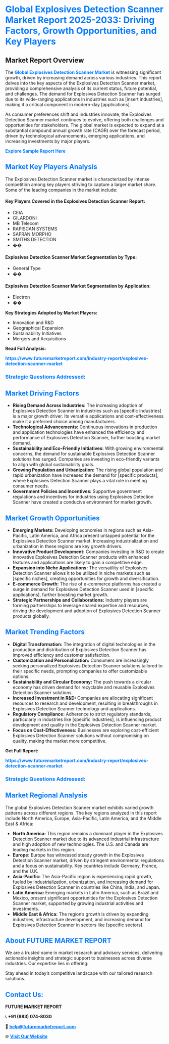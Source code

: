 <h1 style="color: #007BFF;">Global Explosives Detection Scanner Market Report 2025-2033: Driving Factors, Growth Opportunities, and Key Players</h1>

<section id="overview">
<h2>Market Report Overview</h2>
<p>The <a href="https://www.futuremarketreport.com/industry-report/explosives-detection-scanner-market" style="color: #007BFF; text-decoration: none;"><strong>Global Explosives Detection Scanner Market</strong></a> is witnessing significant growth, driven by increasing demand across various industries. This report delves into the key aspects of the Explosives Detection Scanner market, providing a comprehensive analysis of its current status, future potential, and challenges. The demand for Explosives Detection Scanner has surged due to its wide-ranging applications in industries such as [insert industries], making it a critical component in modern-day [applications].</p>
<p>As consumer preferences shift and industries innovate, the Explosives Detection Scanner market continues to evolve, offering both challenges and opportunities for stakeholders. The global market is expected to expand at a substantial compound annual growth rate (CAGR) over the forecast period, driven by technological advancements, emerging applications, and increasing investments by major players.</p>
</section>

<section id="overview">
<p><a href="https://www.futuremarketreport.com/request-sample/reportId=117716" style="color: #007BFF; text-decoration: none;"><strong>Explore Sample Report Here</strong></a></p>
</section>

<section id="key-players">
<h2 style="color: #007BFF;">Market Key Players Analysis</h2>
<p>The Explosives Detection Scanner market is characterized by intense competition among key players striving to capture a larger market share. Some of the leading companies in the market include:</p>
<h4>Key Players Covered in the Explosives Detection Scanner Report:</h4>
<ul><li>CEIA</li><li>GILARDONI</li><li>MB Telecom</li><li>RAPISCAN SYSTEMS</li><li>SAFRAN MORPHO</li><li>SMITHS DETECTION</li><li>��</li></ul>
<h4>Explosives Detection Scanner Market Segmentation by Type:</h4>
<ul><li>General Type</li><li>��</li></ul>

<h4>Explosives Detection Scanner Market Segmentation by Application:</h4>
<ul><li>Electron</li><li>��</li></ul>
<p><strong>Key Strategies Adopted by Market Players:</strong></p>
<ul>
<li>Innovation and R&D</li>
<li>Geographical Expansion</li>
<li>Sustainability Initiatives</li>
<li>Mergers and Acquisitions</li>
</ul>
</section>

<section>
<p><strong>Read Full Analysis: </strong></p><a href="https://www.futuremarketreport.com/industry-report/explosives-detection-scanner-market" style="color: #007BFF; text-decoration: none;"><strong>https://www.futuremarketreport.com/industry-report/explosives-detection-scanner-market</strong></a>
<h3 style="color: #007BFF;">Strategic Questions Addressed:</h3>
</section>

<section id="driving-factors">
<h2 style="color: #007BFF;">Market Driving Factors</h2>
<ul>
<li><strong>Rising Demand Across Industries:</strong> The increasing adoption of Explosives Detection Scanner in industries such as [specific industries] is a major growth driver. Its versatile applications and cost-effectiveness make it a preferred choice among manufacturers.</li>
<li><strong>Technological Advancements:</strong> Continuous innovations in production and application technologies have enhanced the efficiency and performance of Explosives Detection Scanner, further boosting market demand.</li>
<li><strong>Sustainability and Eco-Friendly Initiatives:</strong> With growing environmental concerns, the demand for sustainable Explosives Detection Scanner solutions has surged. Companies are investing in eco-friendly variants to align with global sustainability goals.</li>
<li><strong>Growing Population and Urbanization:</strong> The rising global population and rapid urbanization have increased the demand for [specific products], where Explosives Detection Scanner plays a vital role in meeting consumer needs.</li>
<li><strong>Government Policies and Incentives:</strong> Supportive government regulations and incentives for industries using Explosives Detection Scanner have created a conducive environment for market growth.</li>
</ul>
</section>

<section id="growth-opportunities">
<h2 style="color: #007BFF;">Market Growth Opportunities</h2>
<ul>
<li><strong>Emerging Markets:</strong> Developing economies in regions such as Asia-Pacific, Latin America, and Africa present untapped potential for the Explosives Detection Scanner market. Increasing industrialization and urbanization in these regions are key growth drivers.</li>
<li><strong>Innovative Product Development:</strong> Companies investing in R&D to create innovative Explosives Detection Scanner products with enhanced features and applications are likely to gain a competitive edge.</li>
<li><strong>Expansion into Niche Applications:</strong> The versatility of Explosives Detection Scanner allows it to be utilized in niche markets such as [specific niches], creating opportunities for growth and diversification.</li>
<li><strong>E-commerce Growth:</strong> The rise of e-commerce platforms has created a surge in demand for Explosives Detection Scanner used in [specific applications], further boosting market growth.</li>
<li><strong>Strategic Partnerships and Collaborations:</strong> Industry players are forming partnerships to leverage shared expertise and resources, driving the development and adoption of Explosives Detection Scanner products globally.</li>
</ul>
</section>

<section id="trending-factors">
<h2 style="color: #007BFF;">Market Trending Factors</h2>
<ul>
<li><strong>Digital Transformation:</strong> The integration of digital technologies in the production and distribution of Explosives Detection Scanner has improved efficiency and customer satisfaction.</li>
<li><strong>Customization and Personalization:</strong> Consumers are increasingly seeking personalized Explosives Detection Scanner solutions tailored to their specific needs, prompting companies to offer customizable options.</li>
<li><strong>Sustainability and Circular Economy:</strong> The push towards a circular economy has driven demand for recyclable and reusable Explosives Detection Scanner solutions.</li>
<li><strong>Increased Investment in R&D:</strong> Companies are allocating significant resources to research and development, resulting in breakthroughs in Explosives Detection Scanner technology and applications.</li>
<li><strong>Regulatory Compliance:</strong> Adherence to strict regulatory standards, particularly in industries like [specific industries], is influencing product development and quality in the Explosives Detection Scanner market.</li>
<li><strong>Focus on Cost-Effectiveness:</strong> Businesses are exploring cost-efficient Explosives Detection Scanner solutions without compromising on quality, making the market more competitive.</li>
</ul>
</section>

<section>
<p><strong>Get Full Report: </strong></p><a href="https://www.futuremarketreport.com/industry-report/explosives-detection-scanner-market" style="color: #007BFF; text-decoration: none;"><strong>https://www.futuremarketreport.com/industry-report/explosives-detection-scanner-market</strong></a>
<h3 style="color: #007BFF;">Strategic Questions Addressed:</h3>
</section>


<section id="regional-analysis">
<h2 style="color: #007BFF;">Market Regional Analysis</h2>
<p>The global Explosives Detection Scanner market exhibits varied growth patterns across different regions. The key regions analyzed in this report include North America, Europe, Asia-Pacific, Latin America, and the Middle East & Africa:</p>
<ul>
<li><strong>North America:</strong> This region remains a dominant player in the Explosives Detection Scanner market due to its advanced industrial infrastructure and high adoption of new technologies. The U.S. and Canada are leading markets in this region.</li>
<li><strong>Europe:</strong> Europe has witnessed steady growth in the Explosives Detection Scanner market, driven by stringent environmental regulations and a focus on sustainability. Key countries include Germany, France, and the U.K.</li>
<li><strong>Asia-Pacific:</strong> The Asia-Pacific region is experiencing rapid growth, fueled by industrialization, urbanization, and increasing demand for Explosives Detection Scanner in countries like China, India, and Japan.</li>
<li><strong>Latin America:</strong> Emerging markets in Latin America, such as Brazil and Mexico, present significant opportunities for the Explosives Detection Scanner market, supported by growing industrial activities and investments.</li>
<li><strong>Middle East & Africa:</strong> The region’s growth is driven by expanding industries, infrastructure development, and increasing demand for Explosives Detection Scanner in sectors like [specific sectors].</li>
</ul>
</section>

<footer>
<h2 style="color: #007BFF;">About FUTURE MARKET REPORT</h2>
<p>We are a trusted name in market research and advisory services, delivering actionable insights and strategic support to businesses across diverse industries. Our expertise lies in offering:</p>

<p>Stay ahead in today’s competitive landscape with our tailored research solutions.</p>

<h2 style="color: #007BFF;">Contact Us:</h2>
<p><strong>FUTURE MARKET REPORT</strong></p>
<p>📞 <strong>+91 (883) 074-8030</strong></p>
<p>📧 <strong><a href="mailto:help@futuremarketreport.com" style="color: #007BFF;">help@futuremarketreport.com</a></strong></p>
<p>🌐 <strong><a href="https://www.futuremarketreport.com/" style="color: #007BFF;">Visit Our Website</a></strong></p>
</footer>